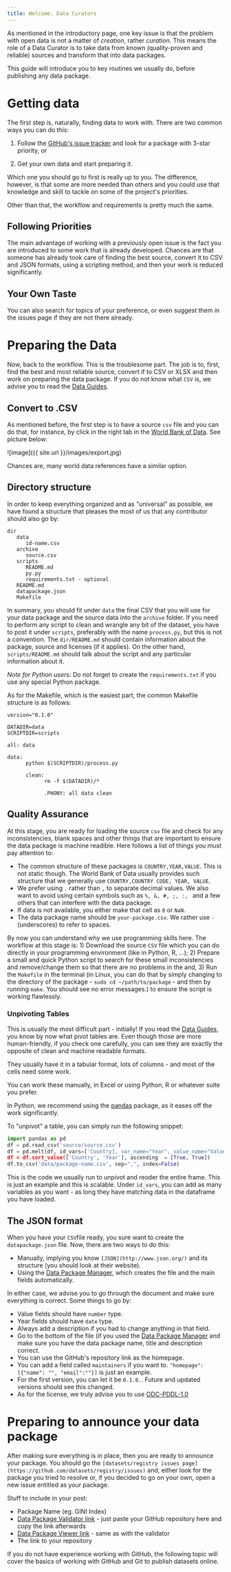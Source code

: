```yaml
---
title: Welcome, Data Curators
---
```


As mentioned in the introductory page, one key issue is that the problem with open data is not a matter of *creation*, rather *curation*. This means the role of a Data Curator is to take data from known (quality-proven and reliable) sources and transform that into data packages.

This guide will introduce you to key routines we usually do, before publishing any data package.

# Getting data

The first step is, naturally, finding data to work with. There are two common ways you can do this:

1. Follow the [GitHub's issue tracker](https://github.com/datasets/registry/issue) and look for a package with 3-star priority, or

2. Get your own data and start preparing it.

Which one you should go to first is really up to you. The difference, however, is that some are more needed than others and you could use that knowledge and skill to tackle on some of the project's priorities.

Other than that, the workflow and requirements is pretty much the same.

## Following Priorities

The main advantage of working with a previously open issue is the fact you are introduced to some work that is already developed. Chances are that someone has already took care of finding the best source, convert it to CSV and JSON formats, using a scripting method, and then your work is reduced significantly.

## Your Own Taste

You can also search for topics of your preference, or even suggest them in the issues page if they are not there already.


# Preparing the Data

Now, back to the workflow. This is the troublesome part. The job is to, first, find the best and most reliable source, convert if to CSV or XLSX and then work on preparing the data package. If you do not know what `CSV` is, we advise you to read the [Data Guides](data-guides/).

## Convert to .CSV

As mentioned before, the first step is to have a source `csv` file and you can do that, for instance, by click in the right tab in the [World Bank of Data](http://data.worldbank.org/). See picture below:

![image]({{ site.url }}/images/export.jpg)

Chances are, many world data references have a similar option.

## Directory structure

In order to keep everything organized and as "universal" as possible, we have found a structure that pleases the most of us that any contributor should also go by:

```
dir
   data
      id-name.csv
   archive
      source.csv
   scripts
      README.md
      py.py
      requirements.txt - optional
   README.md
   datapackage.json
   Makefile
```

In summary, you should fit under `data` the final CSV that you will use for your data package and the source data into the `archive` folder. If you need to perform any script to clean and wrangle any bit of the dataset, you have to post it under `scripts`, preferably with the name `process.py`, but this is not a convention. The `dir/README.md` should contain information about the package, source and licenses (if it applies). On the other hand, `scripts/README.md` should talk about the script and any particular information about it. 

*Note for Python users:* Do not forget to create the `requirements.txt` if you use any special Python package. 

As for the Makefile, which is the easiest part, the common Makefile structure is as follows:

```
version="0.1.0"

DATADIR=data
SCRIPTDIR=scripts

all: data

data:
      python $(SCRIPTDIR)/process.py

      clean:
            rm -f $(DATADIR)/*

            .PHONY: all data clean
```

## Quality Assurance

At this stage, you are ready for loading the source `csv` file and check for any inconsistencies, blank spaces and other things that are important to ensure the data package is machine readible. Here follows a list of things you must pay attention to:

* The common structure of these packages is `COUNTRY,YEAR,VALUE`. This is not static though. The World Bank of Data usually provides such structure that we generally use `COUNTRY,COUNTRY CODE, YEAR, VALUE`. 
* We prefer using `.` rather than `,` to separate decimal values. We also want to avoid using certain symbols such as `%, &, #, ;, :, ` and a few others that can interfere with the data package.
* If data is not available, you either make that cell as `0` or `NaN`.
* The data package name should be `your-package.csv`. We rather use `-` (underscores) to refer to spaces.

By now you can understand why we use programming skills here. The workflow at this stage is: 1) Download the source `CSV` file which you can do directly in your programming environment (like in Python, R, ...); 2) Prepare a small and quick Python script to search for these small inconsistencies and remove/change them so that there are no problems in the and, 3) Run the `Makefile` in the terminal (in Linux, you can do that by simply changing to the directory of the package - `sudo cd ~/path/to/package` - and then by running `make`. You should see no error messages.) to ensure the script is working flawlessly.

### Unpivoting Tables

This is usually the most difficult part - initially! If you read the [Data Guides](data-guides/), you know by now what pivot tables are. Even though those are more human-friendly, if you check one carefully, you can see they are exactly the opposite of clean and machine readable formats. 

They usually have it in a tabular format, lots of columns - and most of the cells need some work.

You can work these manually, in Excel or using Python, R or whatever suite you prefer. 

In Python, we recommend using the [pandas](http://pandas.pydata.org/) package, as it eases off the work significantly.

To "unpivot" a table, you can simply run the following snippet:

```python
import pandas as pd
df = pd.read_csv('source/source.csv')
df = pd.melt(df, id_vars=['Country], var_name="Year", value_name="Value")
df = df.sort_value(['Country', 'Year'], ascending  = [True, True])
df.to_csv('data/package-name.csv', sep=",", index=False)
```

This is the code we usually run to unpivot and reoder the entire frame. This is just an example and this is scalable. Under `id_vars`, you can add as many variables as you want - as long they have matching data in the dataframe you have loaded.


## The JSON format

When you have your `CSV`file ready, you sure want to create the `datapackage.json` file. Now, there are two ways to do this:

* Manually, implying you know `[JSON](http://www.json.org/)` and its structure (you should look at their website).
* Using the [Data Package Manager](https://github.com/okfn-oe/datapackage-validator), which creates the file and the main fields automatically.

In either case, we advise you to go through the document and make sure everything is correct. Some things to go by:

* Value fields should have `number` type.
* Year fields should have `date` type.
* Always add a description if you had to change anything in that field.
* Go to the bottom of the file (if you used the [Data Package Manager](https://github.com/okfn-oe/datapackage-validator) and make sure you have the data package name, title and description correct.
* You can use the GitHub's repository link as the homepage.
* You can add a field called `maintainers` if you want to. `"homepage": [{"name": "", "email":""}]` is just an example.
* For the first version, you can let it be `0.1.0.`. Future and updated versions should see this changed.
* As for the license, we truly advise you to use [ODC-PDDL-1.0](http://opendatacommons.org/licenses/pddl/1-0/)


# Preparing to announce your data package

After making sure everything is in place, then you are ready to announce your package. You should go the `[datasets/registry issues page](https://github.com/datasets/registry/issues)` and, either look for the package you tried to resolve or, if you decided to go on your own, open a new issue entitled as your package.

Stuff to include in your post:
* Package Name (eg. GINI Index)
* [Data Package Validator link](http://data.okfn.org/tools/validate) - just paste your GitHub repository here and copy the link afterwards
* [Data Package Viewer link](http://data.okfn.org/tools/view) - same as with the validator
* The link to your repository

If you do not have experience working with GitHub, the following topic will cover the basics of working with GitHub and Git to publish datasets online.


